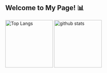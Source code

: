 ## Welcome to My Page! 📊

<p align="left"> 
  <img alt="Top Langs" height="150px" src="https://github-readme-stats.vercel.app/api/top-langs/?username=kotta-27&layout=compact&show_icons=true&theme=onedark" />
  <img alt="github stats" height="150px" src="https://github-readme-stats.vercel.app/api?username=kotta-27&theme=onedark&show_icons=ture" />
</p>
